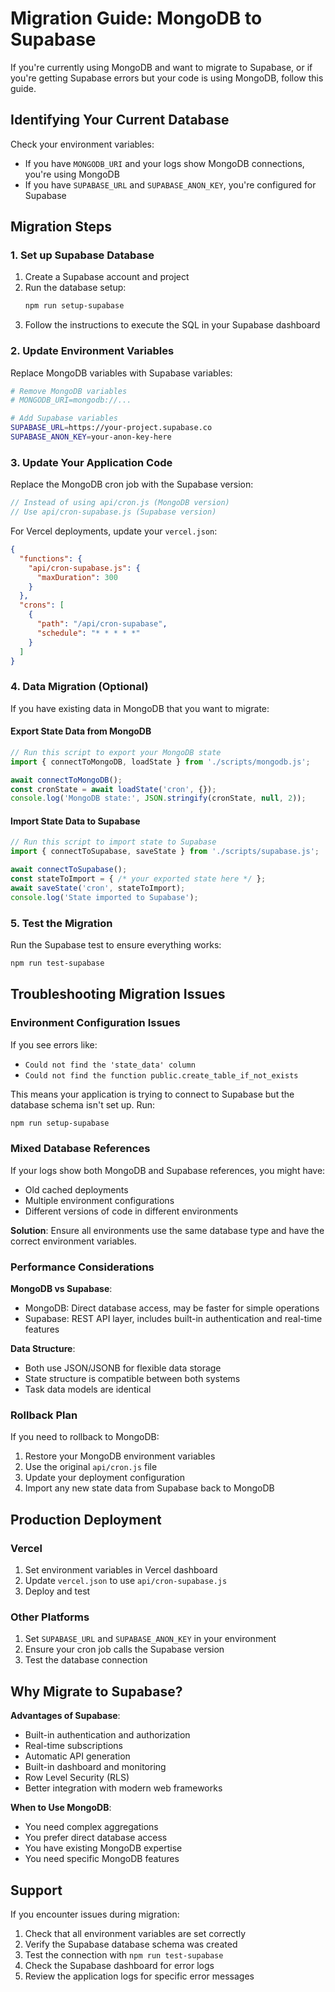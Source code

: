 # Migration Guide: MongoDB to Supabase

If you're currently using MongoDB and want to migrate to Supabase, or if you're getting Supabase errors but your code is using MongoDB, follow this guide.

## Identifying Your Current Database

Check your environment variables:
- If you have `MONGODB_URI` and your logs show MongoDB connections, you're using MongoDB
- If you have `SUPABASE_URL` and `SUPABASE_ANON_KEY`, you're configured for Supabase

## Migration Steps

### 1. Set up Supabase Database

1. Create a Supabase account and project
2. Run the database setup:
   ```bash
   npm run setup-supabase
   ```
3. Follow the instructions to execute the SQL in your Supabase dashboard

### 2. Update Environment Variables

Replace MongoDB variables with Supabase variables:

```bash
# Remove MongoDB variables
# MONGODB_URI=mongodb://...

# Add Supabase variables
SUPABASE_URL=https://your-project.supabase.co
SUPABASE_ANON_KEY=your-anon-key-here
```

### 3. Update Your Application Code

Replace the MongoDB cron job with the Supabase version:

```javascript
// Instead of using api/cron.js (MongoDB version)
// Use api/cron-supabase.js (Supabase version)
```

For Vercel deployments, update your `vercel.json`:

```json
{
  "functions": {
    "api/cron-supabase.js": {
      "maxDuration": 300
    }
  },
  "crons": [
    {
      "path": "/api/cron-supabase",
      "schedule": "* * * * *"
    }
  ]
}
```

### 4. Data Migration (Optional)

If you have existing data in MongoDB that you want to migrate:

#### Export State Data from MongoDB

```javascript
// Run this script to export your MongoDB state
import { connectToMongoDB, loadState } from './scripts/mongodb.js';

await connectToMongoDB();
const cronState = await loadState('cron', {});
console.log('MongoDB state:', JSON.stringify(cronState, null, 2));
```

#### Import State Data to Supabase

```javascript
// Run this script to import state to Supabase
import { connectToSupabase, saveState } from './scripts/supabase.js';

await connectToSupabase();
const stateToImport = { /* your exported state here */ };
await saveState('cron', stateToImport);
console.log('State imported to Supabase');
```

### 5. Test the Migration

Run the Supabase test to ensure everything works:

```bash
npm run test-supabase
```

## Troubleshooting Migration Issues

### Environment Configuration Issues

If you see errors like:
- `Could not find the 'state_data' column`
- `Could not find the function public.create_table_if_not_exists`

This means your application is trying to connect to Supabase but the database schema isn't set up. Run:

```bash
npm run setup-supabase
```

### Mixed Database References

If your logs show both MongoDB and Supabase references, you might have:
- Old cached deployments
- Multiple environment configurations
- Different versions of code in different environments

**Solution**: Ensure all environments use the same database type and have the correct environment variables.

### Performance Considerations

**MongoDB vs Supabase**:
- MongoDB: Direct database access, may be faster for simple operations
- Supabase: REST API layer, includes built-in authentication and real-time features

**Data Structure**:
- Both use JSON/JSONB for flexible data storage
- State structure is compatible between both systems
- Task data models are identical

### Rollback Plan

If you need to rollback to MongoDB:

1. Restore your MongoDB environment variables
2. Use the original `api/cron.js` file
3. Update your deployment configuration
4. Import any new state data from Supabase back to MongoDB

## Production Deployment

### Vercel

1. Set environment variables in Vercel dashboard
2. Update `vercel.json` to use `api/cron-supabase.js`
3. Deploy and test

### Other Platforms

1. Set `SUPABASE_URL` and `SUPABASE_ANON_KEY` in your environment
2. Ensure your cron job calls the Supabase version
3. Test the database connection

## Why Migrate to Supabase?

**Advantages of Supabase**:
- Built-in authentication and authorization
- Real-time subscriptions
- Automatic API generation
- Built-in dashboard and monitoring
- Row Level Security (RLS)
- Better integration with modern web frameworks

**When to Use MongoDB**:
- You need complex aggregations
- You prefer direct database access
- You have existing MongoDB expertise
- You need specific MongoDB features

## Support

If you encounter issues during migration:

1. Check that all environment variables are set correctly
2. Verify the Supabase database schema was created
3. Test the connection with `npm run test-supabase`
4. Check the Supabase dashboard for error logs
5. Review the application logs for specific error messages
